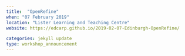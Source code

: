 ```yaml
---
title:  "OpenRefine"
when: "07 February 2019"
location: "Lister Learning and Teaching Centre"
website: https://edcarp.github.io/2019-02-07-Edinburgh-OpenRefine/

categories: jekyll update
type: workshop_announcement
---
```

